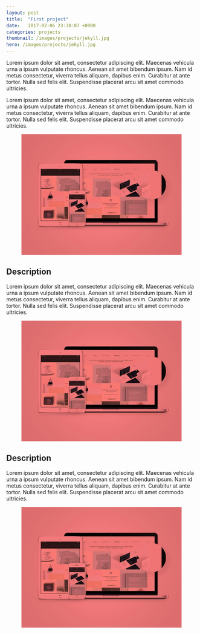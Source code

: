 ```yaml
---
layout: post
title:  "First project"
date:   2017-02-06 23:38:07 +0000
categories: projects
thumbnail: /images/projects/jekyll.jpg
hero: /images/projects/jekyll.jpg
---
```


Lorem ipsum dolor sit amet, consectetur adipiscing elit. Maecenas vehicula urna a ipsum vulputate rhoncus. Aenean sit amet bibendum ipsum. Nam id metus consectetur, viverra tellus aliquam, dapibus enim. Curabitur at ante tortor. Nulla sed felis elit. Suspendisse placerat arcu sit amet commodo ultricies.

Lorem ipsum dolor sit amet, consectetur adipiscing elit. Maecenas vehicula urna a ipsum vulputate rhoncus. Aenean sit amet bibendum ipsum. Nam id metus consectetur, viverra tellus aliquam, dapibus enim. Curabitur at ante tortor. Nulla sed felis elit. Suspendisse placerat arcu sit amet commodo ultricies.

<figure><img src="/images/projects/jekyll.jpg" alt="Jekyll project" class="responsive"/></figure>

## Description
Lorem ipsum dolor sit amet, consectetur adipiscing elit. Maecenas vehicula urna a ipsum vulputate rhoncus. Aenean sit amet bibendum ipsum. Nam id metus consectetur, viverra tellus aliquam, dapibus enim. Curabitur at ante tortor. Nulla sed felis elit. Suspendisse placerat arcu sit amet commodo ultricies.

<figure><img src="/images/projects/jekyll.jpg" alt="Jekyll project" class="fixed"/></figure>

## Description
Lorem ipsum dolor sit amet, consectetur adipiscing elit. Maecenas vehicula urna a ipsum vulputate rhoncus. Aenean sit amet bibendum ipsum. Nam id metus consectetur, viverra tellus aliquam, dapibus enim. Curabitur at ante tortor. Nulla sed felis elit. Suspendisse placerat arcu sit amet commodo ultricies.

<figure><img src="/images/projects/jekyll.jpg" alt="Jekyll project" class="fixed"/></figure>